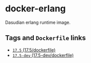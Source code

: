 # docker-erlang
Dasudian erlang runtime image.  

## Tags and `Dockerfile` links
- [`17.5` (17.5/dockerfile)](https://github.com/Dasudian/docker-erlang/blob/master/17.5/Dockerfile)  
- [`17.5-dev` (17.5-dev/dockerfile)](https://github.com/Dasudian/docker-erlang/blob/master/17.5-dev/Dockerfile)
